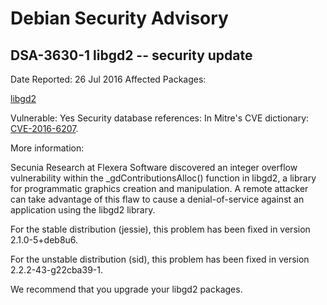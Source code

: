 
Debian Security Advisory
========================


DSA-3630-1 libgd2 -- security update
------------------------------------



Date Reported:
26 Jul 2016
Affected Packages:

[libgd2](https://packages.debian.org/src:libgd2)

Vulnerable:
Yes
Security database references:
In Mitre's CVE dictionary: [CVE-2016-6207](https://security-tracker.debian.org/tracker/CVE-2016-6207).  

More information:

Secunia Research at Flexera Software discovered an integer overflow
vulnerability within the \_gdContributionsAlloc() function in libgd2, a
library for programmatic graphics creation and manipulation. A remote
attacker can take advantage of this flaw to cause a denial-of-service
against an application using the libgd2 library.


For the stable distribution (jessie), this problem has been fixed in
version 2.1.0-5+deb8u6.


For the unstable distribution (sid), this problem has been fixed in
version 2.2.2-43-g22cba39-1.


We recommend that you upgrade your libgd2 packages.





